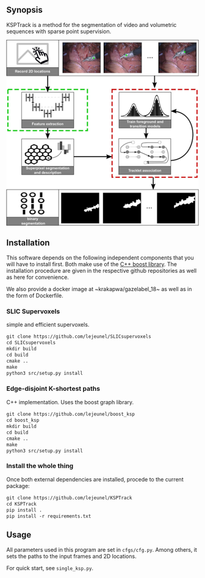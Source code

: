 ## Synopsis

KSPTrack is a method for the segmentation of video and volumetric sequences
with sparse point supervision.

![alt text](pipeline.png "pipeline")

## Installation

This software depends on the following independent components that you will have
to install first.
Both make use of the [C++ boost library](https://www.boost.org).
The installation procedure are given in the respective github repositories
as well as here for convenience.

We also provide a docker image at ~krakapwa/gazelabel_18~ as well as in
the form of Dockerfile.

### SLIC Supervoxels
simple and efficient supervoxels.

```
git clone https://github.com/lejeunel/SLICsupervoxels
cd SLICsupervoxels
mkdir build
cd build
cmake ..
make
python3 src/setup.py install
```

### Edge-disjoint K-shortest paths
C++ implementation. Uses the boost graph library.

```
git clone https://github.com/lejeunel/boost_ksp
cd boost_ksp
mkdir build
cd build
cmake ..
make
python3 src/setup.py install
```

### Install the whole thing
Once both external dependencies are installed, procede to the current package:
```
git clone https://github.com/lejeunel/KSPTrack
cd KSPTrack
pip install .
pip install -r requirements.txt
```

## Usage
All parameters used in this program are set in `cfgs/cfg.py`.
Among others, it sets the paths to the input frames and 2D locations.

For quick start, see `single_ksp.py`.
